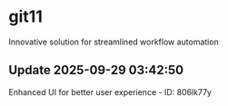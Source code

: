 # git11
Innovative solution for streamlined workflow automation

## Update 2025-09-29 03:42:50
Enhanced UI for better user experience - ID: 806lk77y

